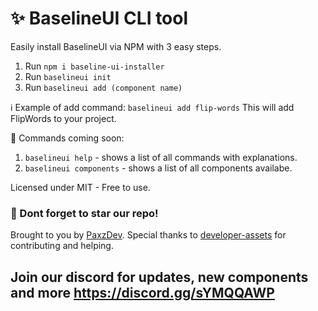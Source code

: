# ✨ BaselineUI CLI tool

Easily install BaselineUI via NPM with 3 easy steps. 

1. Run `npm i baseline-ui-installer`
2. Run `baselineui init`
3. Run `baselineui add (component name)`

ℹ️ Example of add command: `baselineui add flip-words`
This will add FlipWords to your project.

🚀 Commands coming soon:
1. `baselineui help` - shows a list of all commands with explanations.
2. `baselineui components` - shows a list of all components availabe.

Licensed under MIT - Free to use.

### 🌟 Dont forget to star our repo! 
Brought to you by <a href='https://github.com/PaxzDev'>PaxzDev</a>. Special thanks to <a href='https://github.com/developer-assets'>developer-assets</a> for contributing and helping.



## Join our discord for updates, new components and more https://discord.gg/sYMQQAWP
